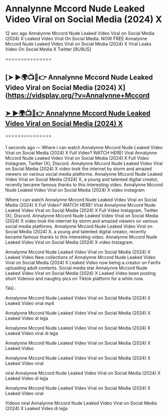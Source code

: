 ﻿# Annalynne Mccord Nude Leaked Video Viral on Social Media (2024) X



12 sec ago Annalynne Mccord Nude Leaked Video Viral on Social Media (2024) X Leaked Video Viral On Social Media. NOW FREE Annalynne Mccord Nude Leaked Video Viral on Social Media (2024) X Viral Leaks Video On Social Media X Twitter [9U9US]

⭐⭐⭐⭐⭐⭐⭐⭐⭐⭐⭐⭐⭐⭐⭐

## [➤ ►🌍📺📱👉 Annalynne Mccord Nude Leaked Video Viral on Social Media (2024) X](https://vidsplay.org/?v=Annalynne+Mccord

## [➤ ►🌍📺📱👉 Annalynne Mccord Nude Leaked Video Viral on Social Media (2024) X](https://vidsplay.org/?v=Annalynne+Mccord)


⭐⭐⭐⭐⭐⭐⭐⭐⭐⭐⭐⭐⭐⭐⭐



1 seconds ago — Where i can watch Annalynne Mccord Nude Leaked Video Viral on Social Media (2024) X Full Video? WATCH HERE! Viral Annalynne Mccord Nude Leaked Video Viral on Social Media (2024) X Full Video Instagram, Twitter (X), Discord. Annalynne Mccord Nude Leaked Video Viral on Social Media (2024) X video took the internet by storm and amazed viewers on various social media platforms. Annalynne Mccord Nude Leaked Video Viral on Social Media (2024) X, a young and talented digital creator, recently became famous thanks to this interesting video. Annalynne Mccord Nude Leaked Video Viral on Social Media (2024) X video instagram

Where i can watch Annalynne Mccord Nude Leaked Video Viral on Social Media (2024) X Full Video? WATCH HERE! Viral Annalynne Mccord Nude Leaked Video Viral on Social Media (2024) X Full Video Instagram, Twitter (X), Discord. Annalynne Mccord Nude Leaked Video Viral on Social Media (2024) X video took the internet by storm and amazed viewers on various social media platforms. Annalynne Mccord Nude Leaked Video Viral on Social Media (2024) X, a young and talented digital creator, recently became famous thanks to this interesting video. Annalynne Mccord Nude Leaked Video Viral on Social Media (2024) X video Instagram.

Annalynne Mccord Nude Leaked Video Viral on Social Media (2024) X Leaked Video New collections of Annalynne Mccord Nude Leaked Video Viral on Social Media (2024) X Leaked Video now being a creator on Fanfix uploading adult contents. Social media star Annalynne Mccord Nude Leaked Video Viral on Social Media (2024) X Leaked Video been posting short Videoos and naughty pics on Tiktok platform for a while now.

TAG :

 

Annalynne Mccord Nude Leaked Video Viral on Social Media (2024) X Leaked Video viral mp4

 

Annalynne Mccord Nude Leaked Video Viral on Social Media (2024) X Leaked Video di lejja

 

Annalynne Mccord Nude Leaked Video Viral on Social Media (2024) X Leaked Video viral di lejja

 

Annalynne Mccord Nude Leaked Video Viral on Social Media (2024) X Leaked Video

 

Annalynne Mccord Nude Leaked Video Viral on Social Media (2024) X Leaked Video viral

 

viral Annalynne Mccord Nude Leaked Video Viral on Social Media (2024) X Leaked Video di lejja

 

Annalynne Mccord Nude Leaked Video Viral on Social Media (2024) X Leaked Video viral

 

Videoo viral Annalynne Mccord Nude Leaked Video Viral on Social Media (2024) X Leaked Video di lejja